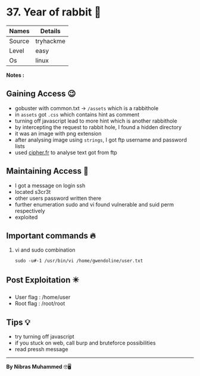 # 37. Year of rabbit 🧭
Names | Details
--------|-----
Source | tryhackme
Level | easy
Os | linux

**Notes :**




## Gaining Access 😉
- gobuster with common.txt -> `/assets` which is a rabbithole
- in `assets` got `.css` which contains hint as comment
- turning off javascript lead to more hint which is another rabbithole
- by intercepting the request to rabbit hole, I found a hidden directory
- it was an image with png extension
- after analysing image using `strings`, I got ftp username and password lists
- used [cipher.fr](https://www.dcode.fr/brainfuck-language) to analyse text got from ftp




## Maintaining Access 🥷
- I got a message on login ssh
- located s3cr3t
- other users password written there
- further enumeration sudo and vi found vulnerable and suid perm respectively
- exploited


## Important commands 🔥
1. vi and sudo combination
	```
	sudo -u#-1 /usr/bin/vi /home/gwendoline/user.txt
	```

## Post Exploitation ✴️
- User flag : /home/user
- Root flag : /root/root
## Tips 💡
- try turning off javascript
- if you stuck on web, call burp and bruteforce possibilities
- read pressh message


--------------------------------
**By Nibras Muhammed** 🤓🖥️
